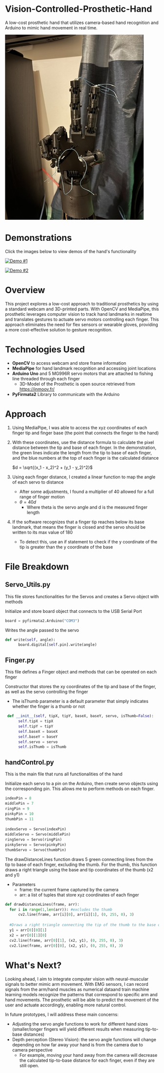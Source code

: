 # Vision-Controlled-Prosthetic-Hand
A low-cost prosthetic hand that utilizes camera-based hand recognition and Arduino to mimic hand movement in real time.

![Hand](Hand.jpg)

# Demonstrations

Click the images below to view demos of the hand's functionality

[![Demo #1](https://img.youtube.com/vi/b7CLX6D0mAc/0.jpg)](https://youtu.be/b7CLX6D0mAc)

[![Demo #2](https://img.youtube.com/vi/DjKZX3GeChw/0.jpg)](https://youtu.be/DjKZX3GeChw)



# Overview
This project explores a low-cost approach to traditional prosthetics by using a standard webcam and 3D-printed parts. With OpenCV and MediaPipe, this prosthetic leverages computer vision to track hand landmarks in realtime and translates gestures to actuate servo motors controlling each finger. This approach eliminates the need for flex sensors or wearable gloves, providing a more cost-effective solution to gesture recognition. 


# Technologies Used
- **OpenCV** to access webcam and store frame information
- **MediaPipe** for hand landmark recognition and accessing joint locations
- **Arduino Uno** and 5 MG996R servo motors that are attached to fishing line threaded through each finger
  - 3D-Model of the Prosthetic is open source retrieved from https://inmoov.fr/
- **PyFirmata2** Library to communicate with the Arduino

# Approach

1) Using MediaPipe, I was able to access the xyz coordinates of each finger tip and finger base (the point that connects the finger to the hand)
2) With these coordinates, use the distance formula to calculate the pixel distance between the tip and base of each finger.
   In the demonstration, the green lines indicate the length from the tip to base of each finger, and the blue numbers at the top of each finger is the calculated distance
   
    $d = \sqrt{(x_1 - x_2)^2 + (y_1 - y_2)^2}$
3) Using each finger distance, I created a linear function to map the angle of each servo to distance
   - After some adjustments, I found a multiplier of 40 allowed for a full range of finger motion
   - $\theta = 40d$
     - Where theta is the servo angle and d is the measured finger length
    
4) If the software recognizes that a finger tip reaches below its base landmark, that means the finger is closed and the servo should be written to its max value of 180
   - To detect this, use an if statement to check if the y coordinate of the tip is greater than the y coordinate of the base
  
# File Breakdown
  ## Servo_Utils.py
  This file stores functionalities for the Servos and creates a Servo object with methods

  Initialize and store board object that connects to the USB Serial Port
  ```python
  board = pyfirmata2.Arduino("COM3")
  ```

  Writes the angle passed to the servo
  ```python
  def write(self, angle):
        board.digital[self.pin].write(angle)
  ```

  ## Finger.py
  This file defines a Finger object and methods that can be operated on each finger

  Constructor that stores the xy coordinates of the tip and base of the finger, as well as the servo controlling the finger
  - The isThumb parameter is a default parameter that simply indicates whether the finger is a thumb or not
  ```python
   def __init__(self, tipX, tipY, baseX, baseY, servo, isThumb=False):
        self.tipX = tipX
        self.tipY = tipY
        self.baseX = baseX
        self.baseY = baseY
        self.servo = servo
        self.isThumb = isThumb
  ```

  ## handControl.py
  This is the main file that runs all functionalities of the hand

  Initialize each servo to a pin on the Arduino, then create servo objects using the corresponding pin. This allows me to perform methods on each finger.
  ```python
  indexPin = 8
  middlePin = 7
  ringPin = 9
  pinkyPin = 10
  thumbPin = 11
  
  indexServo = Servo(indexPin)
  middleServo = Servo(middlePin)
  ringServo = Servo(ringPin)
  pinkyServo = Servo(pinkyPin)
  thumbServo = Servo(thumbPin)
  ```
  The drawDistanceLines function draws 5 green connecting lines from the tip to base of each finger, excluding the thumb. For the thumb, this function draws a       right triangle using the base and tip coordinates of the thumb (x2 and y1)
  
  - Parameters
    - frame: the current frame captured by the camera
    - arr: a list of tuples that store xyz coordinates of each finger
  
  ```python
  def drawDistanceLines(frame, arr):
    for i in range(1,len(arr)): #excludes the thumb
        cv2.line(frame, arr[i][0], arr[i][1], (0, 255, 0), 3)

    #Draws a right triangle connecting the tip of the thumb to the base of the thumb
    y1 = arr[0][0][1]
    x2 = arr[0][1][0]
    cv2.line(frame, arr[0][1], (x2, y1), (0, 255, 0), 3)
    cv2.line(frame, arr[0][0], (x2, y1), (0, 255, 0), 3)
  ```

# What's Next?
Looking ahead, I aim to integrate computer vision with neural-muscular signals to better mimic arm movement. With EMG sensors, I can record signals from the arm/hand muscles as numerical dataand train machine learning models recognize the patterns that correspond to specific arm and hand movements. The prosthetic will be able to predict the movement of the user and actuate accordingly, enabling more natural control.  

In future prototypes, I will address these main concerns:
- Adjusting the servo angle functions to work for different hand sizes (smaller/longer fingers will yield different results when measuring tip-to-base distances)
- Depth perception (Stereo Vision): the servo angle functions will change depending on how far away your hand is from the camera due to camera perspective
  - For example, moving your hand away from the camera will decrease the calculated tip-to-base distance for each finger, even if they are still open.
